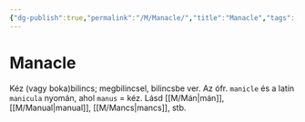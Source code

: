 ```yaml
---
{"dg-publish":true,"permalink":"/M/Manacle/","title":"Manacle","tags":["dg_uploaded"],"created":"2023-11-22T01:12","updated":"2023-11-22T01:12"}
---
```



# Manacle

Kéz (vagy boka)bilincs; megbilincsel, bilincsbe ver. Az ófr. `manicle` és a latin `manicula` nyomán, ahol `manus` = kéz. Lásd [[M/Mán\|mán]], [[M/Manual\|manual]], [[M/Mancs\|mancs]], stb.  